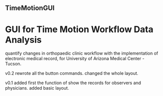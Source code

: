 ## TimeMotionGUI
# GUI for Time Motion Workflow Data Analysis

quantify changes in orthopaedic clinic workflow with the implementation of electronic medical record, for University of Arizona Medical Center - Tucson.

v0.2 rewrote all the button commands. changed the whole layout.

v0.1 added first the function of show the records for observers and physicians. added basic layout.
